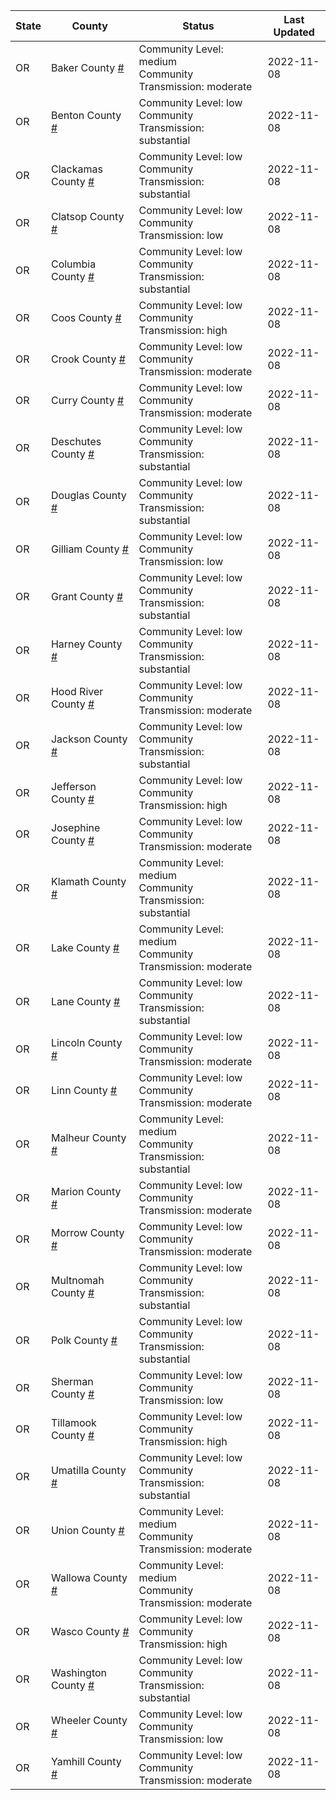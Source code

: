 State | County | Status | Last Updated
--- | --- | --- | --- 
OR | Baker County <a href="#baker_county">#</a> | <a name="baker_county"></a>Community Level: medium<br/>Community Transmission: moderate | 2022-11-08
OR | Benton County <a href="#benton_county">#</a> | <a name="benton_county"></a>Community Level: low<br/>Community Transmission: substantial | 2022-11-08
OR | Clackamas County <a href="#clackamas_county">#</a> | <a name="clackamas_county"></a>Community Level: low<br/>Community Transmission: substantial | 2022-11-08
OR | Clatsop County <a href="#clatsop_county">#</a> | <a name="clatsop_county"></a>Community Level: low<br/>Community Transmission: low | 2022-11-08
OR | Columbia County <a href="#columbia_county">#</a> | <a name="columbia_county"></a>Community Level: low<br/>Community Transmission: substantial | 2022-11-08
OR | Coos County <a href="#coos_county">#</a> | <a name="coos_county"></a>Community Level: low<br/>Community Transmission: high | 2022-11-08
OR | Crook County <a href="#crook_county">#</a> | <a name="crook_county"></a>Community Level: low<br/>Community Transmission: moderate | 2022-11-08
OR | Curry County <a href="#curry_county">#</a> | <a name="curry_county"></a>Community Level: low<br/>Community Transmission: moderate | 2022-11-08
OR | Deschutes County <a href="#deschutes_county">#</a> | <a name="deschutes_county"></a>Community Level: low<br/>Community Transmission: substantial | 2022-11-08
OR | Douglas County <a href="#douglas_county">#</a> | <a name="douglas_county"></a>Community Level: low<br/>Community Transmission: substantial | 2022-11-08
OR | Gilliam County <a href="#gilliam_county">#</a> | <a name="gilliam_county"></a>Community Level: low<br/>Community Transmission: low | 2022-11-08
OR | Grant County <a href="#grant_county">#</a> | <a name="grant_county"></a>Community Level: low<br/>Community Transmission: substantial | 2022-11-08
OR | Harney County <a href="#harney_county">#</a> | <a name="harney_county"></a>Community Level: low<br/>Community Transmission: substantial | 2022-11-08
OR | Hood River County <a href="#hood_river_county">#</a> | <a name="hood_river_county"></a>Community Level: low<br/>Community Transmission: moderate | 2022-11-08
OR | Jackson County <a href="#jackson_county">#</a> | <a name="jackson_county"></a>Community Level: low<br/>Community Transmission: substantial | 2022-11-08
OR | Jefferson County <a href="#jefferson_county">#</a> | <a name="jefferson_county"></a>Community Level: low<br/>Community Transmission: high | 2022-11-08
OR | Josephine County <a href="#josephine_county">#</a> | <a name="josephine_county"></a>Community Level: low<br/>Community Transmission: moderate | 2022-11-08
OR | Klamath County <a href="#klamath_county">#</a> | <a name="klamath_county"></a>Community Level: medium<br/>Community Transmission: substantial | 2022-11-08
OR | Lake County <a href="#lake_county">#</a> | <a name="lake_county"></a>Community Level: medium<br/>Community Transmission: moderate | 2022-11-08
OR | Lane County <a href="#lane_county">#</a> | <a name="lane_county"></a>Community Level: low<br/>Community Transmission: substantial | 2022-11-08
OR | Lincoln County <a href="#lincoln_county">#</a> | <a name="lincoln_county"></a>Community Level: low<br/>Community Transmission: moderate | 2022-11-08
OR | Linn County <a href="#linn_county">#</a> | <a name="linn_county"></a>Community Level: low<br/>Community Transmission: moderate | 2022-11-08
OR | Malheur County <a href="#malheur_county">#</a> | <a name="malheur_county"></a>Community Level: medium<br/>Community Transmission: substantial | 2022-11-08
OR | Marion County <a href="#marion_county">#</a> | <a name="marion_county"></a>Community Level: low<br/>Community Transmission: moderate | 2022-11-08
OR | Morrow County <a href="#morrow_county">#</a> | <a name="morrow_county"></a>Community Level: low<br/>Community Transmission: moderate | 2022-11-08
OR | Multnomah County <a href="#multnomah_county">#</a> | <a name="multnomah_county"></a>Community Level: low<br/>Community Transmission: substantial | 2022-11-08
OR | Polk County <a href="#polk_county">#</a> | <a name="polk_county"></a>Community Level: low<br/>Community Transmission: substantial | 2022-11-08
OR | Sherman County <a href="#sherman_county">#</a> | <a name="sherman_county"></a>Community Level: low<br/>Community Transmission: low | 2022-11-08
OR | Tillamook County <a href="#tillamook_county">#</a> | <a name="tillamook_county"></a>Community Level: low<br/>Community Transmission: high | 2022-11-08
OR | Umatilla County <a href="#umatilla_county">#</a> | <a name="umatilla_county"></a>Community Level: low<br/>Community Transmission: substantial | 2022-11-08
OR | Union County <a href="#union_county">#</a> | <a name="union_county"></a>Community Level: medium<br/>Community Transmission: moderate | 2022-11-08
OR | Wallowa County <a href="#wallowa_county">#</a> | <a name="wallowa_county"></a>Community Level: medium<br/>Community Transmission: moderate | 2022-11-08
OR | Wasco County <a href="#wasco_county">#</a> | <a name="wasco_county"></a>Community Level: low<br/>Community Transmission: high | 2022-11-08
OR | Washington County <a href="#washington_county">#</a> | <a name="washington_county"></a>Community Level: low<br/>Community Transmission: substantial | 2022-11-08
OR | Wheeler County <a href="#wheeler_county">#</a> | <a name="wheeler_county"></a>Community Level: low<br/>Community Transmission: low | 2022-11-08
OR | Yamhill County <a href="#yamhill_county">#</a> | <a name="yamhill_county"></a>Community Level: low<br/>Community Transmission: moderate | 2022-11-08
